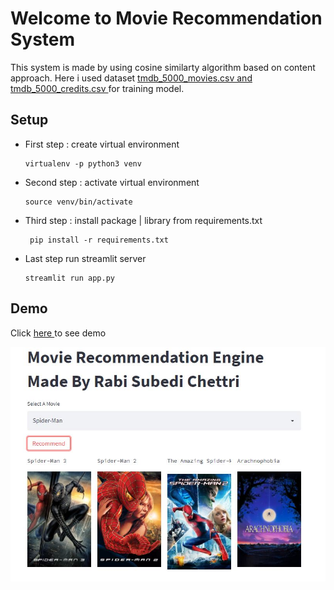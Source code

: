 # Welcome to Movie Recommendation System

This system is made by using cosine similarty algorithm based on content approach. Here i used dataset [tmdb_5000_movies.csv and tmdb_5000_credits.csv ](https://www.kaggle.com/tmdb/tmdb-movie-metadata) for training model.

## Setup

- First step : create virtual environment

      virtualenv -p python3 venv

- Second step : activate virtual environment

      source venv/bin/activate

- Third step : install package | library from requirements.txt

       pip install -r requirements.txt

- Last step run streamlit server

      streamlit run app.py

## Demo

Click [here ](https://movierecommendation2022.herokuapp.com/) to see demo

![DEMO](demo.jpg "Demo")
